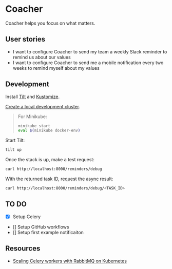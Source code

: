 # Coacher

Coacher helps you focus on what matters.

## User stories

- I want to configure Coacher to send my team a weekly Slack reminder to remind us about our values
- I want to configure Coacher to send me a mobile notification every two weeks to remind myself about my values

## Development

Install [Tilt](https://docs.tilt.dev/index.html) and [Kustomize](https://kubectl.docs.kubernetes.io/installation/kustomize/).

[Create a local development cluster](https://docs.tilt.dev/choosing_clusters.html).

> For Minikube:
> ```bash
> minikube start
> eval $(minikube docker-env)
> ```

Start Tilt:

```bash
tilt up
```

Once the stack is up, make a test request:

```bash
curl http://localhost:8000/reminders/debug
```

With the returned task ID, request the async result:

```bash
curl http://localhost:8000/reminders/debug/<TASK_ID>
```

## TO DO

- [x] Setup Celery
- [] Setup GitHub workflows
- [] Setup first example notificaiton

## Resources

- [Scaling Celery workers with RabbitMQ on Kubernetes](https://learnk8s.io/scaling-celery-rabbitmq-kubernetes)
